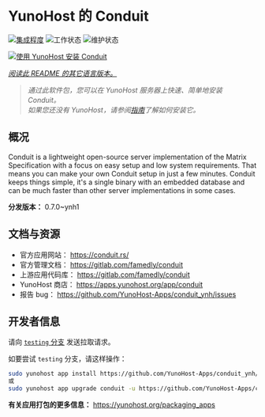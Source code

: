 <!--
注意：此 README 由 <https://github.com/YunoHost/apps/tree/master/tools/readme_generator> 自动生成
请勿手动编辑。
-->

# YunoHost 的 Conduit

[![集成程度](https://dash.yunohost.org/integration/conduit.svg)](https://dash.yunohost.org/appci/app/conduit) ![工作状态](https://ci-apps.yunohost.org/ci/badges/conduit.status.svg) ![维护状态](https://ci-apps.yunohost.org/ci/badges/conduit.maintain.svg)

[![使用 YunoHost 安装 Conduit](https://install-app.yunohost.org/install-with-yunohost.svg)](https://install-app.yunohost.org/?app=conduit)

*[阅读此 README 的其它语言版本。](./ALL_README.md)*

> *通过此软件包，您可以在 YunoHost 服务器上快速、简单地安装 Conduit。*  
> *如果您还没有 YunoHost，请参阅[指南](https://yunohost.org/install)了解如何安装它。*

## 概况

Conduit is a lightweight open-source server implementation of the Matrix Specification with a focus on easy setup and low system requirements. That means you can make your own Conduit setup in just a few minutes.
Conduit keeps things simple, it's a single binary with an embedded database and can be much faster than other server implementations in some cases.

**分发版本：** 0.7.0~ynh1
## 文档与资源

- 官方应用网站： <https://conduit.rs/>
- 官方管理文档： <https://gitlab.com/famedly/conduit>
- 上游应用代码库： <https://gitlab.com/famedly/conduit>
- YunoHost 商店： <https://apps.yunohost.org/app/conduit>
- 报告 bug： <https://github.com/YunoHost-Apps/conduit_ynh/issues>

## 开发者信息

请向 [`testing` 分支](https://github.com/YunoHost-Apps/conduit_ynh/tree/testing) 发送拉取请求。

如要尝试 `testing` 分支，请这样操作：

```bash
sudo yunohost app install https://github.com/YunoHost-Apps/conduit_ynh/tree/testing --debug
或
sudo yunohost app upgrade conduit -u https://github.com/YunoHost-Apps/conduit_ynh/tree/testing --debug
```

**有关应用打包的更多信息：** <https://yunohost.org/packaging_apps>
